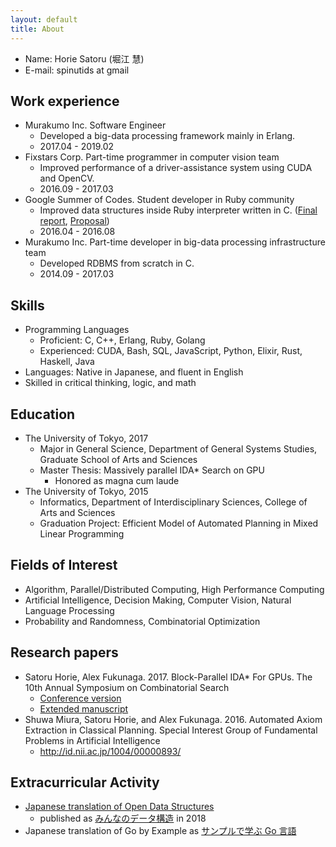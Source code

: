 ```yaml
---
layout: default
title: About
---
```


* Name: Horie Satoru (堀江 慧)
* E-mail: spinutids at gmail

## Work experience

* Murakumo Inc. Software Engineer
  * Developed a big-data processing framework mainly in Erlang.
  * 2017.04 - 2019.02
* Fixstars Corp. Part-time programmer in computer vision team
  * Improved performance of a driver-assistance system using CUDA and OpenCV.
  * 2016.09 - 2017.03
* Google Summer of Codes. Student developer in Ruby community
  * Improved data structures inside Ruby interpreter written in C. ([Final report](http://www.spinute.org/ruby/gsoc2016/english), [Proposal](https://summerofcode.withgoogle.com/archive/2016/projects/5201565367402496/))
  * 2016.04 - 2016.08
* Murakumo Inc. Part-time developer in big-data processing infrastructure team
  * Developed RDBMS from scratch in C.
  * 2014.09 - 2017.03

## Skills
* Programming Languages
  * Proficient: C, C++, Erlang, Ruby, Golang
  * Experienced: CUDA, Bash, SQL, JavaScript, Python, Elixir, Rust, Haskell, Java
* Languages: Native in Japanese, and fluent in English
* Skilled in critical thinking, logic, and math

## Education
* The University of Tokyo, 2017
  * Major in General Science, Department of General Systems Studies, Graduate School of Arts and Sciences
  * Master Thesis: Massively parallel IDA\* Search on GPU
    * Honored as magna cum laude
* The University of Tokyo, 2015
  * Informatics, Department of Interdisciplinary Sciences, College of Arts and Sciences
  * Graduation Project: Efficient Model of Automated Planning in Mixed Linear Programming

## Fields of Interest

* Algorithm, Parallel/Distributed Computing, High Performance Computing
* Artificial Intelligence, Decision Making, Computer Vision, Natural Language Processing
* Probability and Randomness, Combinatorial Optimization

## Research papers
* Satoru Horie, Alex Fukunaga. 2017. Block-Parallel IDA\* For GPUs. The 10th Annual Symposium on Combinatorial Search
  * [Conference version](https://aaai.org/ocs/index.php/SOCS/SOCS17/paper/viewFile/15801/15067)
  * [Extended manuscript](https://www.arxiv-vanity.com/papers/1705.02843/)
* Shuwa Miura, Satoru Horie, and Alex Fukunaga. 2016. Automated Axiom Extraction in Classical Planning. Special Interest Group of Fundamental Problems in Artificial Intelligence
  * <http://id.nii.ac.jp/1004/00000893/>

## Extracurricular Activity
* [Japanese translation of Open Data Structures](https://sites.google.com/view/open-data-structures-ja/home)
  * published as [みんなのデータ構造](https://www.lambdanote.com/collections/frontpage/products/opendatastructures) in 2018
* Japanese translation of Go by Example as [サンプルで学ぶ Go 言語](http://spinute.org/go-by-example)
